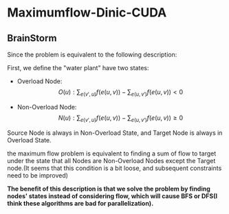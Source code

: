 # Maximumflow-Dinic-CUDA

## BrainStorm

Since the problem is equivalent to the following description:

First, we define the "water plant" have two states:

- Overload Node:
  $$
  O(u): \sum_{e(v', u)} f(e(u, v)) -  \sum_{e(u, v')} f(e(u, v)) < 0
  $$
  

- Non-Overload Node:
    $$
    N(u): \sum_{e(v', u)} f(e(u, v)) -  \sum_{e(u, v')} f(e(u, v)) \geq 0
    $$

Source Node is always in Non-Overload State, and Target Node is always in Overload State.

the maximum flow problem is equivalent to finding a sum of flow to target under the state that all Nodes are Non-Overload Nodes except the Target node.(It seems that this condition is a bit loose, and subsequent constraints need to be improved)



**The benefit of this description is that we solve the problem by finding nodes' states instead of considering flow, which will cause BFS or DFS(I think these algorithms are bad for parallelization).**
